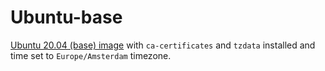 # Ubuntu-base

[Ubuntu 20.04 (base) image](https://hub.docker.com/_/ubuntu?tab=tags&page=1&name=20.04) with `ca-certificates` and `tzdata` installed and time set to `Europe/Amsterdam` timezone.
